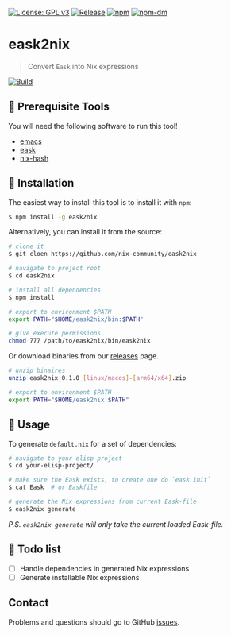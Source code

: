 [![License: GPL v3](https://img.shields.io/badge/License-GPL%20v3-green.svg)](https://www.gnu.org/licenses/gpl-3.0)
[![Release](https://img.shields.io/github/release/nix-community/eask2nix.svg?logo=github)](https://github.com/nix-community/eask2nix/releases/latest)
[![npm](https://img.shields.io/npm/v/eask2nix?logo=npm&color=green)](https://www.npmjs.com/package/eask2nix)
[![npm-dm](https://img.shields.io/npm/dm/eask2nix.svg)](https://npmcharts.com/compare/eask2nix?minimal=true)

# eask2nix
> Convert `Eask` into Nix expressions

[![Build](https://github.com/nix-community/eask2nix/actions/workflows/build.yml/badge.svg)](https://github.com/nix-community/eask2nix/actions/workflows/build.yml)

## 🚩 Prerequisite Tools

You will need the following software to run this tool!

- [emacs](https://www.gnu.org/software/emacs/download.html)
- [eask](https://emacs-eask.github.io/)
- [nix-hash](https://nixos.wiki/wiki/Nix_Hash)

## 💾 Installation

The easiest way to install this tool is to install it with `npm`:

```sh
$ npm install -g eask2nix
```

Alternatively, you can install it from the source:

```sh
# clone it
$ git cloen https://github.com/nix-community/eask2nix

# navigate to project root
$ cd eask2nix

# install all dependencies
$ npm install

# export to environment $PATH
export PATH="$HOME/eask2nix/bin:$PATH"

# give execute permissions
chmod 777 /path/to/eask2nix/bin/eask2nix
```

Or download binaries from our [releases](https://github.com/nix-community/eask2nix/releases) page.

```sh
# unzip binaires
unzip eask2nix_0.1.0_[linux/macos]-[arm64/x64].zip

# export to environment $PATH
export PATH="$HOME/eask2nix:$PATH"
```

## 🔧 Usage

To generate `default.nix` for a set of dependencies:

```sh
# navigate to your elisp project
$ cd your-elisp-project/

# make sure the Eask exists, to create one do `eask init`
$ cat Eask  # or Easkfile

# generate the Nix expressions from current Eask-file
$ eask2nix generate
```

*P.S. `eask2nix generate` will only take the current loaded Eask-file.*

## 📝 Todo list

- [ ] Handle dependencies in generated Nix expressions
- [ ] Generate installable Nix expressions

## Contact

Problems and questions should go to GitHub [issues](https://github.com/nix-community/eask2nix/issues).
